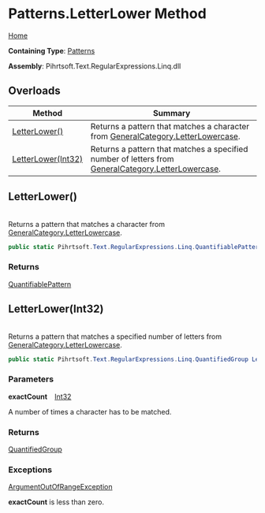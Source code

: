 # Patterns\.LetterLower Method

[Home](../../../../../../README.md)

**Containing Type**: [Patterns](../README.md)

**Assembly**: Pihrtsoft\.Text\.RegularExpressions\.Linq\.dll

## Overloads

| Method | Summary |
| ------ | ------- |
| [LetterLower()](#Pihrtsoft_Text_RegularExpressions_Linq_Patterns_LetterLower) | Returns a pattern that matches a character from [GeneralCategory.LetterLowercase](../../GeneralCategory/LetterLowercase/README.md)\. |
| [LetterLower(Int32)](#Pihrtsoft_Text_RegularExpressions_Linq_Patterns_LetterLower_System_Int32_) | Returns a pattern that matches a specified number of letters from [GeneralCategory.LetterLowercase](../../GeneralCategory/LetterLowercase/README.md)\. |

## LetterLower\(\) <a id="Pihrtsoft_Text_RegularExpressions_Linq_Patterns_LetterLower"></a>

\
Returns a pattern that matches a character from [GeneralCategory.LetterLowercase](../../GeneralCategory/LetterLowercase/README.md)\.

```csharp
public static Pihrtsoft.Text.RegularExpressions.Linq.QuantifiablePattern LetterLower()
```

### Returns

[QuantifiablePattern](../../QuantifiablePattern/README.md)

## LetterLower\(Int32\) <a id="Pihrtsoft_Text_RegularExpressions_Linq_Patterns_LetterLower_System_Int32_"></a>

\
Returns a pattern that matches a specified number of letters from [GeneralCategory.LetterLowercase](../../GeneralCategory/LetterLowercase/README.md)\.

```csharp
public static Pihrtsoft.Text.RegularExpressions.Linq.QuantifiedGroup LetterLower(int exactCount)
```

### Parameters

**exactCount** &ensp; [Int32](https://docs.microsoft.com/en-us/dotnet/api/system.int32)

A number of times a character has to be matched\.

### Returns

[QuantifiedGroup](../../QuantifiedGroup/README.md)

### Exceptions

[ArgumentOutOfRangeException](https://docs.microsoft.com/en-us/dotnet/api/system.argumentoutofrangeexception)

**exactCount** is less than zero\.


